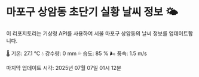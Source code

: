 
# 마포구 상암동 초단기 실황 날씨 정보 🌤️

이 리포지토리는 기상청 API를 사용하여 서울 마포구 상암동의 날씨 정보를 업데이트합니다. 

🌡️ 기온: 27.1 ℃
💧 강수량: 0 mm
💦 습도: 85 %
🌬️ 풍속: 1.5 m/s

마지막 업데이트 시각: 2025년 07월 07일 01시 12분    
